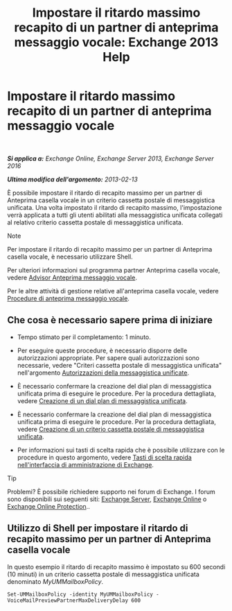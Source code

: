 ﻿---
title: 'Impostare il ritardo massimo recapito di un partner di anteprima messaggio vocale: Exchange 2013 Help'
TOCTitle: Impostare il ritardo massimo recapito di un partner di anteprima messaggio vocale
ms:assetid: c9a07f6d-6f7f-4036-9a4a-d668d21e2c76
ms:mtpsurl: https://technet.microsoft.com/it-it/library/Ff630928(v=EXCHG.150)
ms:contentKeyID: 51407412
ms.date: 05/22/2018
mtps_version: v=EXCHG.150
ms.translationtype: MT
---

# Impostare il ritardo massimo recapito di un partner di anteprima messaggio vocale

 

_**Si applica a:** Exchange Online, Exchange Server 2013, Exchange Server 2016_

_**Ultima modifica dell'argomento:** 2013-02-13_

È possibile impostare il ritardo di recapito massimo per un partner di Anteprima casella vocale in un criterio cassetta postale di messaggistica unificata. Una volta impostato il ritardo di recapito massimo, l'impostazione verrà applicata a tutti gli utenti abilitati alla messaggistica unificata collegati al relativo criterio cassetta postale di messaggistica unificata.


> [!NOTE]
> Per impostare il ritardo di recapito massimo per un partner di Anteprima casella vocale, è necessario utilizzare Shell.



Per ulteriori informazioni sul programma partner Anteprima casella vocale, vedere [Advisor Anteprima messaggio vocale](voice-mail-preview-advisor-exchange-2013-help.md).

Per le altre attività di gestione relative all'anteprima casella vocale, vedere [Procedure di anteprima messaggio vocale](voice-mail-preview-procedures-exchange-2013-help.md).

## Che cosa è necessario sapere prima di iniziare

  - Tempo stimato per il completamento: 1 minuto.

  - Per eseguire queste procedure, è necessario disporre delle autorizzazioni appropriate. Per sapere quali autorizzazioni sono necessarie, vedere "Criteri cassetta postale di messaggistica unificata" nell'argomento [Autorizzazioni della messaggistica unificate](unified-messaging-permissions-exchange-2013-help.md).

  - È necessario confermare la creazione del dial plan di messaggistica unificata prima di eseguire le procedure. Per la procedura dettagliata, vedere [Creazione di un dial plan di messaggistica unificata](create-a-um-dial-plan-exchange-2013-help.md).

  - È necessario confermare la creazione del dial plan di messaggistica unificata prima di eseguire le procedure. Per la procedura dettagliata, vedere [Creazione di un criterio cassetta postale di messaggistica unificata](create-a-um-mailbox-policy-exchange-2013-help.md).

  - Per informazioni sui tasti di scelta rapida che è possibile utilizzare con le procedure in questo argomento, vedere [Tasti di scelta rapida nell'interfaccia di amministrazione di Exchange](keyboard-shortcuts-in-the-exchange-admin-center-exchange-online-protection-help.md).


> [!TIP]
> Problemi? È possibile richiedere supporto nei forum di Exchange. I forum sono disponibili sui seguenti siti: <A href="https://go.microsoft.com/fwlink/p/?linkid=60612">Exchange Server</A>, <A href="https://go.microsoft.com/fwlink/p/?linkid=267542">Exchange Online</A> o <A href="https://go.microsoft.com/fwlink/p/?linkid=285351">Exchange Online Protection</A>..



## Utilizzo di Shell per impostare il ritardo di recapito massimo per un partner di Anteprima casella vocale

In questo esempio il ritardo di recapito massimo è impostato su 600 secondi (10 minuti) in un criterio cassetta postale di messaggistica unificata denominato *MyUMMailboxPolicy*.

    Set-UMMailboxPolicy -identity MyUMMailboxPolicy - VoiceMailPreviewPartnerMaxDeliveryDelay 600

